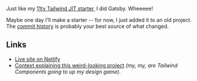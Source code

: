 Just like my [11ty Tailwind JIT starter](https://github.com/kkgthb/11ty-tailwind-jit), I did Gatsby.  Wheeeee!

Maybe one day I'll make a starter -- for now, I just added it to an old project.  The [commit history](https://github.com/kkgthb/web-site-gatsby-07-tailwind-jit/commit/4c449ad5e8e901c48efe61046c31367c6abd55e7) is probably your best source of what changed.

## Links

* [Live site on Netlify](https://web-site-gatsby-07-tailwind-jit.netlify.app/)
* [Context explaining this weird-looking project](https://katiekodes.com/gatsby-multi-level/) _(my, my, are Tailwind Components going to up my design game)_.